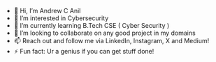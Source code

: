- 👋 Hi, I’m Andrew C Anil
- 👀 I’m interested in Cybersecurity
- 🌱 I’m currently learning B.Tech CSE ( Cyber Security )
- 💞️ I’m looking to collaborate on any good project in my domains
- 📫 Reach out and follow me via LinkedIn, Instagram, X and Medium!
- ⚡ Fun fact: Ur a genius if you can get stuff done!

